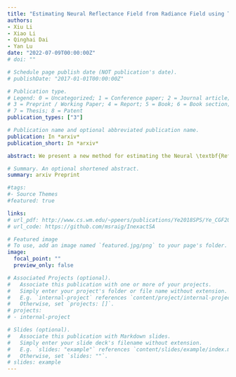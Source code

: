 ```yaml
---
title: "Estimating Neural Reflectance Field from Radiance Field using Tree Structures"
authors:
- Xiu Li
- Xiao Li
- Qinghai Dai
- Yan Lu
date: "2022-07-09T00:00:00Z"
# doi: ""

# Schedule page publish date (NOT publication's date).
# publishDate: "2017-01-01T00:00:00Z"

# Publication type.
# Legend: 0 = Uncategorized; 1 = Conference paper; 2 = Journal article;
# 3 = Preprint / Working Paper; 4 = Report; 5 = Book; 6 = Book section;
# 7 = Thesis; 8 = Patent
publication_types: ["3"]

# Publication name and optional abbreviated publication name.
publication: In *arxiv*
publication_short: In *arxiv*

abstract: We present a new method for estimating the Neural \textbf{Reflectance} Field (NReF) of an object from a set of posed multi-view images under unknown lighting. NReF represents 3D geometry and appearance of objects in a disentangled manner, and are hard to be estimated from images only. Our method solve this problem by exploiting the Neural \textbf{Radiance} Field (NeRF) as a proxy representation, from which we perform further decomposition. A high-quality NeRF decomposition relies on good geometry information extraction as well as good prior terms to properly resolve ambiguities between different components. To extract high-quality geometry information from radiance fields, we re-design a new ray-casting based method for surface point extraction. To efficiently compute and apply prior terms, we convert different prior terms into different type of filter operations on the surface extracted from radiance field. We then employ two type of auxiliary data structures, namely Gaussian KD-tree and octree, to support fast querying of surface points and efficient computation of surface filters during training. Based on this, we design a multi-stage decomposition optimization pipeline for estimating neural reflectance field from neural radiance fields. Extensive experiments show our method outperforms other state-of-the-art methods on different data, and enable high-quality free-view relighting as well as material editing tasks.

# Summary. An optional shortened abstract.
summary: arxiv Preprint

#tags:
#- Source Themes
#featured: true

links:
# url_pdf: http://www.cs.wm.edu/~ppeers/publications/Ye2018SPS/Ye_CGF2018.pdf
# url_code: https://github.com/msraig/InexactSA

# Featured image
# To use, add an image named `featured.jpg/png` to your page's folder. 
image:
  focal_point: ""
  preview_only: false

# Associated Projects (optional).
#   Associate this publication with one or more of your projects.
#   Simply enter your project's folder or file name without extension.
#   E.g. `internal-project` references `content/project/internal-project/index.md`.
#   Otherwise, set `projects: []`.
# projects:
# - internal-project

# Slides (optional).
#   Associate this publication with Markdown slides.
#   Simply enter your slide deck's filename without extension.
#   E.g. `slides: "example"` references `content/slides/example/index.md`.
#   Otherwise, set `slides: ""`.
# slides: example
---
```

<!-- 
{{% alert note %}}
Click the *Cite* button above to demo the feature to enable visitors to import publication metadata into their reference management software.
{{% /alert %}}

{{% alert note %}}
Click the *Slides* button above to demo Academic's Markdown slides feature.
{{% /alert %}} -->

<!-- Supplementary notes can be added here, including [code and math](https://sourcethemes.com/academic/docs/writing-markdown-latex/). -->

